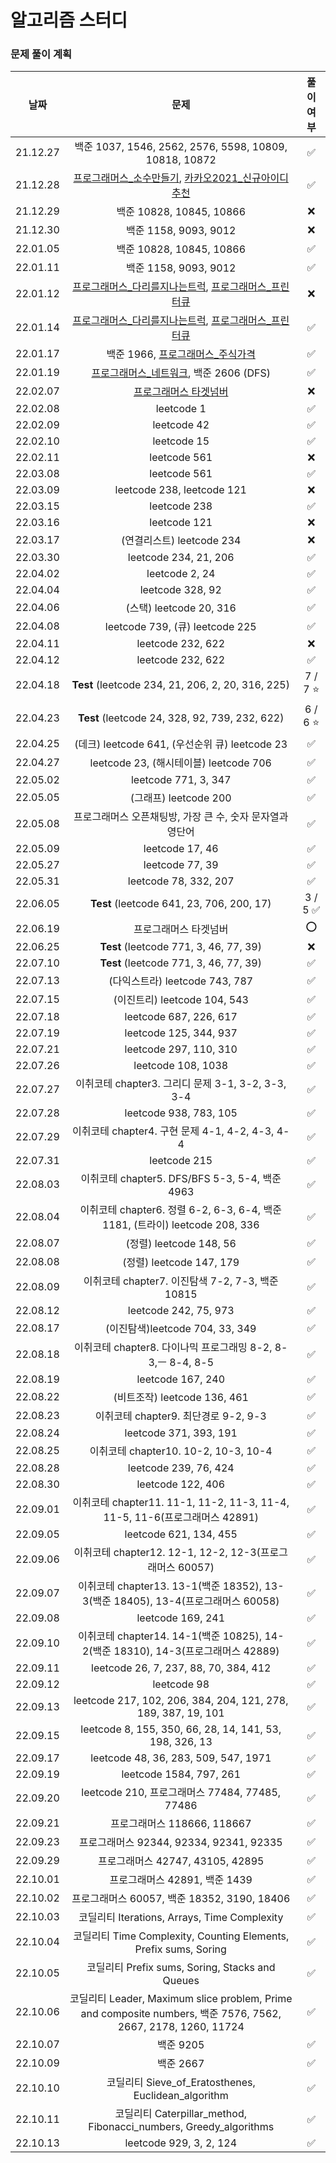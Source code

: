 # 알고리즘 스터디

### 문제 풀이 계획
|날짜|문제|풀이 여부|
|:---:|:---:|:---:|
|21.12.27|백준 1037, 1546, 2562, 2576, 5598, 10809, 10818, 10872|✅|
|21.12.28|[프로그래머스_소수만들기](https://programmers.co.kr/learn/courses/30/lessons/12977), [카카오2021_신규아이디추천](https://programmers.co.kr/learn/courses/30/lessons/72410)|✅|
|21.12.29|백준 10828, 10845, 10866|❌|
|21.12.30|백준 1158, 9093, 9012|❌|
|22.01.05|백준 10828, 10845, 10866|✅|
|22.01.11|백준 1158, 9093, 9012|✅|
|22.01.12|[프로그래머스_다리를지나는트럭](https://programmers.co.kr/learn/courses/30/lessons/42583), [프로그래머스_프린터큐](https://programmers.co.kr/learn/courses/30/lessons/42587)|❌|
|22.01.14|[프로그래머스_다리를지나는트럭](https://programmers.co.kr/learn/courses/30/lessons/42583), [프로그래머스_프린터큐](https://programmers.co.kr/learn/courses/30/lessons/42587)|✅|
|22.01.17|백준 1966, [프로그래머스_주식가격](https://programmers.co.kr/learn/courses/30/lessons/42584)|✅|
|22.01.19|[프로그래머스_네트워크](https://programmers.co.kr/learn/courses/30/lessons/43162), 백준 2606 (DFS)|✅|
|22.02.07|[프로그래머스 타겟넘버](https://programmers.co.kr/learn/courses/30/lessons/43165)|❌|
|22.02.08|leetcode 1|✅|
|22.02.09|leetcode 42|✅|
|22.02.10|leetcode 15|✅|
|22.02.11|leetcode 561|❌|
|22.03.08|leetcode 561|✅|
|22.03.09|leetcode 238, leetcode 121|❌|
|22.03.15|leetcode 238|✅|
|22.03.16|leetcode 121|❌|
|22.03.17|(연결리스트) leetcode 234|❌|
|22.03.30|leetcode 234, 21, 206|✅|
|22.04.02|leetcode 2, 24|✅|
|22.04.04|leetcode 328, 92|✅|
|22.04.06|(스택) leetcode 20, 316|✅|
|22.04.08|leetcode 739, (큐) leetcode 225|✅|
|22.04.11|leetcode 232, 622|❌|
|22.04.12|leetcode 232, 622|✅|
|22.04.18|**Test** (leetcode 234, 21, 206, 2, 20, 316, 225)|7 / 7 ⭐️|
|22.04.23|**Test** (leetcode 24, 328, 92, 739, 232, 622)|6 / 6 ⭐️|
|22.04.25|(데크) leetcode 641, (우선순위 큐) leetcode 23|✅|
|22.04.27|leetcode 23, (해시테이블) leetcode 706|✅|
|22.05.02|leetcode 771, 3, 347|✅|
|22.05.05|(그래프) leetcode 200|✅|
|22.05.08|프로그래머스 오픈채팅방, 가장 큰 수, 숫자 문자열과 영단어|✅|
|22.05.09|leetcode 17, 46|✅|
|22.05.27|leetcode 77, 39|✅|
|22.05.31|leetcode 78, 332, 207|✅|
|22.06.05|**Test** (leetcode 641, 23, 706, 200, 17)|3 / 5 ✅|
|22.06.19|프로그래머스 타겟넘버|⭕️|
|22.06.25|**Test** (leetcode 771, 3, 46, 77, 39)|❌|
|22.07.10|**Test** (leetcode 771, 3, 46, 77, 39)|✅|
|22.07.13|(다익스트라) leetcode 743, 787|✅|
|22.07.15|(이진트리) leetcode 104, 543|✅|
|22.07.18|leetcode 687, 226, 617|✅|
|22.07.19|leetcode 125, 344, 937|✅|
|22.07.21|leetcode 297, 110, 310|✅|
|22.07.26|leetcode 108, 1038|✅|
|22.07.27|이취코테 chapter3. 그리디 문제 3-1, 3-2, 3-3, 3-4|✅|
|22.07.28|leetcode 938, 783, 105|✅|
|22.07.29|이취코테 chapter4. 구현 문제 4-1, 4-2, 4-3, 4-4|✅|
|22.07.31|leetcode 215|✅|
|22.08.03|이취코테 chapter5. DFS/BFS 5-3, 5-4, 백준 4963|✅|
|22.08.04|이취코테 chapter6. 정렬 6-2, 6-3, 6-4, 백준 1181, (트라이) leetcode 208, 336|✅|
|22.08.07|(정렬) leetcode 148, 56|✅|
|22.08.08|(정렬) leetcode 147, 179|✅|
|22.08.09|이취코테 chapter7. 이진탐색 7-2, 7-3, 백준 10815|✅|
|22.08.12|leetcode 242, 75, 973|✅|
|22.08.17|(이진탐색)leetcode 704, 33, 349|✅|
|22.08.18|이취코테 chapter8. 다이나믹 프로그래밍 8-2, 8-3,ㅡ 8-4, 8-5|✅|
|22.08.19|leetcode 167, 240|✅|
|22.08.22|(비트조작) leetcode 136, 461|✅|
|22.08.23|이취코테 chapter9. 최단경로 9-2, 9-3|✅|
|22.08.24|leetcode 371, 393, 191|✅|
|22.08.25|이취코테 chapter10.  10-2, 10-3, 10-4|✅|
|22.08.28|leetcode 239, 76, 424|✅|
|22.08.30|leetcode 122, 406|✅|
|22.09.01|이취코테 chapter11. 11-1, 11-2, 11-3, 11-4, 11-5, 11-6(프로그래머스 42891)|✅|
|22.09.05|leetcode 621, 134, 455|✅|
|22.09.06|이취코테 chapter12. 12-1, 12-2, 12-3(프로그래머스 60057)|✅|
|22.09.07|이취코테 chapter13. 13-1(백준 18352), 13-3(백준 18405), 13-4(프로그래머스 60058)|✅|
|22.09.08|leetcode 169, 241|✅|
|22.09.10|이취코테 chapter14. 14-1(백준 10825), 14-2(백준 18310), 14-3(프로그래머스 42889)|✅|
|22.09.11|leetcode 26, 7, 237, 88, 70, 384, 412|✅|
|22.09.12|leetcode 98|✅|
|22.09.13|leetcode 217, 102, 206, 384, 204, 121, 278, 189, 387, 19, 101|✅|
|22.09.15|leetcode 8, 155, 350, 66, 28, 14, 141, 53, 198, 326, 13|✅|
|22.09.17|leetcode 48, 36, 283, 509, 547, 1971|✅|
|22.09.19|leetcode 1584, 797, 261|✅|
|22.09.20|leetcode 210, 프로그래머스 77484, 77485, 77486|✅|
|22.09.21|프로그래머스 118666, 118667|✅|
|22.09.23|프로그래머스 92344, 92334, 92341, 92335|✅|
|22.09.29|프로그래머스 42747, 43105, 42895|✅|
|22.10.01|프로그래머스 42891, 백준 1439|✅|
|22.10.02|프로그래머스 60057, 백준 18352, 3190, 18406|✅|
|22.10.03|코딜리티 Iterations, Arrays, Time Complexity|✅|
|22.10.04|코딜리티 Time Complexity, Counting Elements, Prefix sums, Soring|✅|
|22.10.05|코딜리티 Prefix sums, Soring, Stacks and Queues|✅|
|22.10.06|코딜리티 Leader, Maximum slice problem, Prime and composite numbers, 백준 7576, 7562, 2667, 2178, 1260, 11724|✅|
|22.10.07|백준 9205|✅|
|22.10.09|백준 2667|✅|
|22.10.10|코딜리티 Sieve_of_Eratosthenes, Euclidean_algorithm|✅|
|22.10.11|코딜리티 Caterpillar_method, Fibonacci_numbers, Greedy_algorithms|✅|
|22.10.13|leetcode 929, 3, 2, 124|✅|
